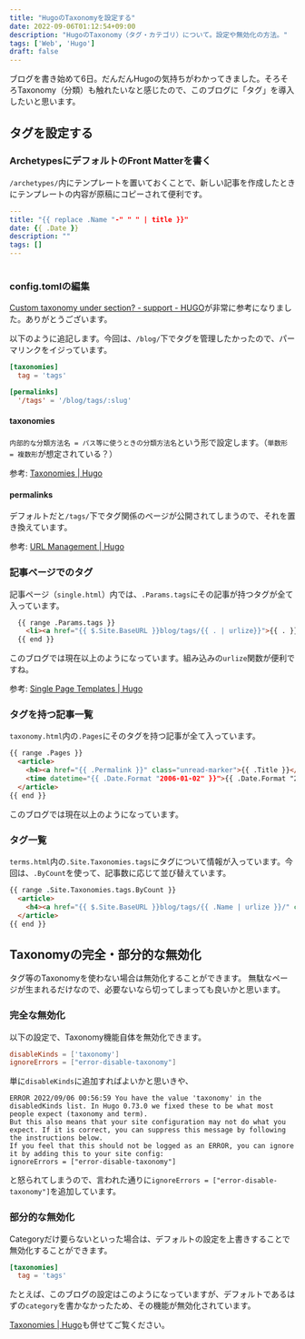 ```yaml
---
title: "HugoのTaxonomyを設定する"
date: 2022-09-06T01:12:54+09:00
description: "HugoのTaxonomy（タグ・カテゴリ）について。設定や無効化の方法。"
tags: ['Web', 'Hugo']
draft: false
---
```


ブログを書き始めて6日。だんだんHugoの気持ちがわかってきました。そろそろTaxonomy（分類）も触れたいなと感じたので、このブログに「タグ」を導入したいと思います。

## タグを設定する

### ArchetypesにデフォルトのFront Matterを書く

`/archetypes/`内にテンプレートを置いておくことで、新しい記事を作成したときにテンプレートの内容が原稿にコピーされて便利です。

```yaml
---
title: "{{ replace .Name "-" " " | title }}"
date: {{ .Date }}
description: ""
tags: []
---



```

### config.tomlの編集

[Custom taxonomy under section? - support - HUGO](https://discourse.gohugo.io/t/custom-taxonomy-under-section/12905/13)が非常に参考になりました。ありがとうございます。

以下のように追記します。今回は、`/blog/`下でタグを管理したかったので、パーマリンクをイジっています。  

```toml
[taxonomies]
  tag = 'tags'

[permalinks]
  '/tags' = '/blog/tags/:slug'
```

#### taxonomies

`内部的な分類方法名 = パス等に使うときの分類方法名`という形で設定します。（`単数形 = 複数形`が想定されている？）

参考: [Taxonomies | Hugo](https://gohugo.io/content-management/taxonomies#configure-taxonomies)

#### permalinks

デフォルトだと`/tags/`下でタグ関係のページが公開されてしまうので、それを置き換えています。

参考: [URL Management | Hugo](https://gohugo.io/content-management/urls/#permalinks)

### 記事ページでのタグ

記事ページ（`single.html`）内では、`.Params.tags`にその記事が持つタグが全て入っています。

```html
  {{ range .Params.tags }}
    <li><a href="{{ $.Site.BaseURL }}blog/tags/{{ . | urlize}}">{{ . }}</a></li>
  {{ end }}
```

このブログでは現在以上のようになっています。組み込みの`urlize`関数が便利ですね。

参考: [Single Page Templates | Hugo](https://gohugo.io/templates/single-page-templates/)

### タグを持つ記事一覧

`taxonomy.html`内の`.Pages`にそのタグを持つ記事が全て入っています。

```html
{{ range .Pages }}
  <article>
    <h4><a href="{{ .Permalink }}" class="unread-marker">{{ .Title }}</a></h2>
    <time datetime="{{ .Date.Format "2006-01-02" }}">{{ .Date.Format "2006-01-02" }}</time>
  </article>
{{ end }}
```

このブログでは現在以上のようになっています。

### タグ一覧

`terms.html`内の`.Site.Taxonomies.tags`にタグについて情報が入っています。今回は、`.ByCount`を使って、記事数に応じて並び替えています。

```html
{{ range .Site.Taxonomies.tags.ByCount }}
  <article>
    <h4><a href="{{ $.Site.BaseURL }}blog/tags/{{ .Name | urlize }}/" class="unread-marker"># {{ .Name }} ({{ .Count }})</a></h2>
  </article>
{{ end }}
```

## Taxonomyの完全・部分的な無効化

タグ等のTaxonomyを使わない場合は無効化することができます。
無駄なページが生まれるだけなので、必要ないなら切ってしまっても良いかと思います。

### 完全な無効化

以下の設定で、Taxonomy機能自体を無効化できます。

```toml
disableKinds = ['taxonomy']
ignoreErrors = ["error-disable-taxonomy"]
```

単に`disableKinds`に追加すればよいかと思いきや、

```
ERROR 2022/09/06 00:56:59 You have the value 'taxonomy' in the disabledKinds list. In Hugo 0.73.0 we fixed these to be what most people expect (taxonomy and term).
But this also means that your site configuration may not do what you expect. If it is correct, you can suppress this message by following the instructions below.
If you feel that this should not be logged as an ERROR, you can ignore it by adding this to your site config:
ignoreErrors = ["error-disable-taxonomy"]
```

と怒られてしまうので、言われた通りに`ignoreErrors = ["error-disable-taxonomy"]`を追加しています。

### 部分的な無効化

Categoryだけ要らないといった場合は、デフォルトの設定を上書きすることで無効化することができます。

```toml
[taxonomies]
  tag = 'tags'
```

たとえば、このブログの設定はこのようになっていますが、デフォルトであるはずの`category`を書かなかったため、その機能が無効化されています。

[Taxonomies | Hugo](https://gohugo.io/content-management/taxonomies#example-removing-default-taxonomies)も併せてご覧ください。

